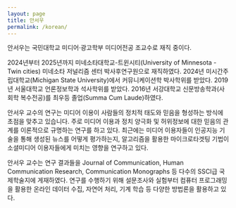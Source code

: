 ```yaml
---
layout: page
title: 안서우
permalink: /korean/
---
```


안서우는 국민대학교 미디어·광고학부 미디어전공 조교수로 재직 중이다.

2024년부터 2025년까지 미네소타대학교-트윈시티(University of Minnesota - Twin cities) 미네소타 저널리즘 센터 박사후연구원으로 재직하였다. 2024년 미시간주립대학교(Michigan State University)에서 커뮤니케이션학 박사학위를 받았다. 2019년 서울대학교 언론정보학과 석사학위를 받았다. 2016년 서강대학교 신문방송학과(사회학 복수전공)를 최우등 졸업(Summa Cum Laude)하였다.

안서우 교수의 연구는 미디어 이용이 사람들의 정치적 태도와 믿음을 형성하는 방식에 초점을 맞추고 있습니다. 주로 미디어 이용과 정치 양극화 및 허위정보에 대한 믿음의 관계를 이론적으로 규명하는 연구를 하고 있다. 최근에는 미디어 이용자들이 인공지능 기술을 통해 생성된 뉴스를 어떻게 평가하는지, 알고리즘을 활용한 마이크로타겟팅 기법이 소셜미디어 이용자들에게 미치는 영향을 연구하고 있다.

안서우 교수는 연구 결과들을 Journal of Communication, Human Communication Research, Communication Monographs 등 다수의 SSCI급 국제학술지에 게재하였다. 연구를 수행하기 위해 설문조사와 실험부터 컴퓨터 프로그래밍을 활용한 온라인 데이터 수집, 자연어 처리, 기계 학습 등 다양한 방법론을 활용하고 있다.

